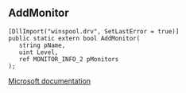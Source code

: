 ## AddMonitor

```
[DllImport("winspool.drv", SetLastError = true)]
public static extern bool AddMonitor(
   string pName,
   uint Level,
   ref MONITOR_INFO_2 pMonitors
);
```

[Microsoft documentation](https://docs.microsoft.com/en-us/windows/win32/api/winspool/nf-winspool-addmonitora)
